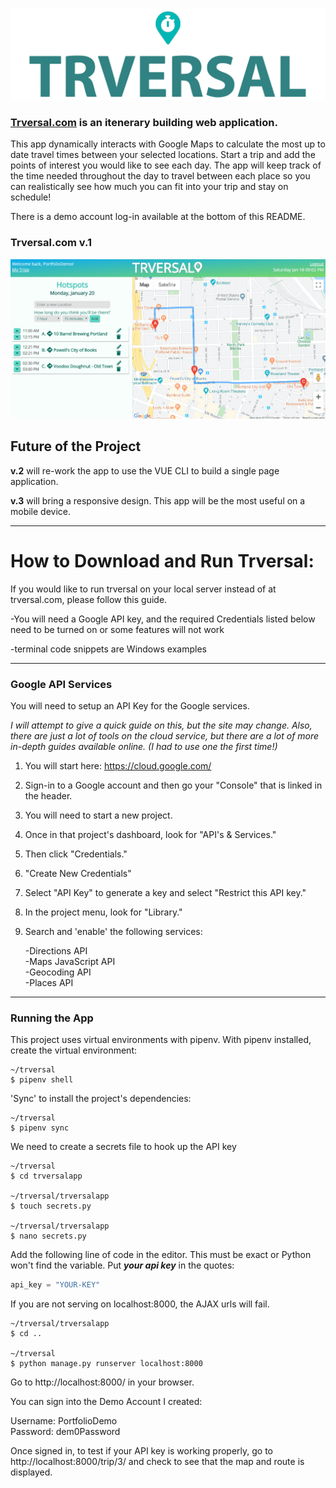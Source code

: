 ![alt text](https://github.com/tabathadelane/trversal/blob/master/logo2.png?raw=true "Simplest Logo")

### <a href="http://www.trversal.com">Trversal.com</a> is an itenerary building web application.  
This app dynamically interacts with Google Maps to calculate the most up to date travel times between your selected locations. Start a trip and add the points of interest you would like to see each day. The app will keep track of the time needed throughout the day to travel between each place so you can realistically see how much you can fit into your trip and stay on schedule!  

There is a demo account log-in available at the bottom of this README.

### Trversal.com v.1

![Trversal Google API's and VUE.js Demo](static/gifs/trversal-demo.gif)

## Future of the Project

**v.2** will re-work the app to use the VUE CLI to build a single page application.

**v.3** will bring a responsive design. This app will be the most useful on a mobile device. 

***


# How to Download and Run Trversal:

If you would like to run trversal on your local server instead of at trversal.com, please follow this guide.  

-You will need a Google API key, and the required Credentials listed below need to be turned on or some features will not work  

-terminal code snippets are Windows examples

***

### Google API Services

You will need to setup an API Key for the Google services.  

*I will attempt to give a quick guide on this, but the site may change. Also, there are just a lot of tools on the cloud service, but there are a lot of  more in-depth guides available online. (I had to use one the first time!)*

1. You will start here: https://cloud.google.com/  
2. Sign-in to a Google account and then go your "Console" that is linked in the header.  
3. You will need to start a new project.  
4. Once in that project's dashboard, look for "API's & Services."  
5. Then click "Credentials."  
6. "Create New Credentials"  
7. Select "API Key" to generate a key and select "Restrict this API key."  
8. In the project menu, look for "Library."  
9. Search and 'enable' the following services:

   -Directions API  
-Maps JavaScript API  
-Geocoding API  
-Places API  

***

### Running the App

This project uses virtual environments with pipenv. With pipenv installed, create the virtual environment:

```console
~/trversal
$ pipenv shell
```

'Sync' to install the project's dependencies:

```console
~/trversal
$ pipenv sync
```

We need to create a secrets file to hook up the API key

```console
~/trversal
$ cd trversalapp

~/trversal/trversalapp
$ touch secrets.py

~/trversal/trversalapp
$ nano secrets.py
```
Add the following line of code in the editor. This must be exact or Python won't find the variable. Put **_your api key_** in the quotes:
```python
api_key = "YOUR-KEY"
```

If you are not serving on localhost:8000, the AJAX urls will fail. 
```console
~/trversal/trversalapp
$ cd ..

~/trversal
$ python manage.py runserver localhost:8000
```

Go to http://localhost:8000/ in your browser.


You can sign into the Demo Account I created:

Username: PortfolioDemo  
Password: dem0Password

Once signed in, to test if your API key is working properly, go to http://localhost:8000/trip/3/ and check to see that the map and route is displayed. 

```console
```

